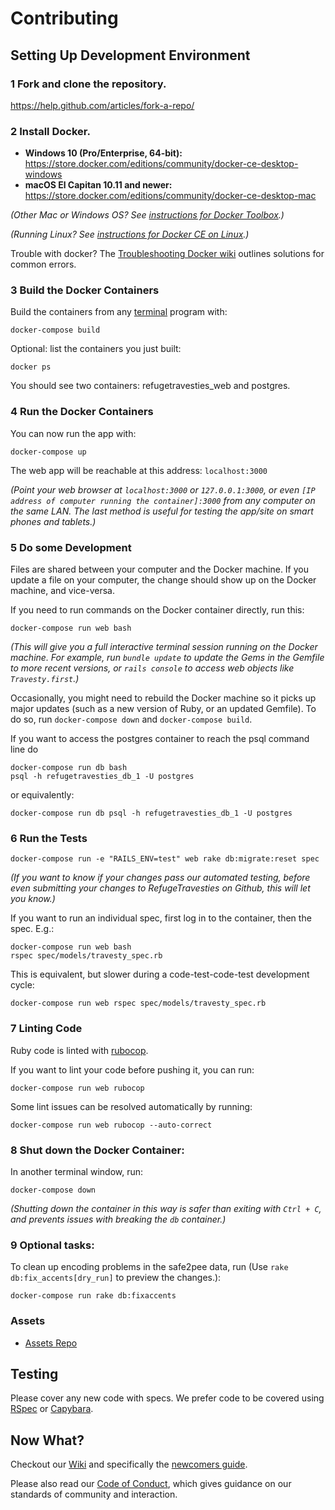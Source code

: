 # Contributing

## Setting Up Development Environment

### 1 Fork and clone the repository.
https://help.github.com/articles/fork-a-repo/

### 2 Install Docker.
- **Windows 10 (Pro/Enterprise, 64-bit):** https://store.docker.com/editions/community/docker-ce-desktop-windows
- **macOS El Capitan 10.11 and newer:** https://store.docker.com/editions/community/docker-ce-desktop-mac

_(Other Mac or Windows OS? See [instructions for Docker Toolbox](https://github.com/RefugeTravesties/refugetravesties/wiki/How-to-use-Docker-Toolbox-with-Refuge-Travesties).)_

_(Running Linux? See [instructions for Docker CE on Linux](https://github.com/RefugeTravesties/refugetravesties/wiki/How-to-use-Docker-CE-on-Linux-with-Refuge-Travesties).)_

Trouble with docker? The [Troubleshooting Docker wiki](https://github.com/RefugeTravesties/refugetravesties/wiki/Troubleshooting-Docker) outlines solutions for common errors.

### 3 Build the Docker Containers
Build the containers from any [terminal](https://github.com/RefugeTravesties/refugetravesties/wiki/What-is-a-Terminal-(or-%22Terminal-Emulator%22)%3F-How-do-I-run-text-based-commands-on-my-computer%3F) program with:
```
docker-compose build
```

Optional: list the containers you just built:
```
docker ps
```

You should see two containers: refugetravesties_web and postgres.

### 4 Run the Docker Containers

You can now run the app with:
```
docker-compose up
```

The web app will be reachable at this address: `localhost:3000`

_(Point your web browser at `localhost:3000` or `127.0.0.1:3000`, or even `[IP address of computer running the container]:3000` from any computer on the same LAN. The last method is useful for testing the app/site on smart phones and tablets.)_

### 5 Do some Development

Files are shared between your computer and the Docker machine. If you update a file on your computer, the change should show up on the Docker machine, and vice-versa.

If you need to run commands on the Docker container directly, run this:
```
docker-compose run web bash
```
_(This will give you a full interactive terminal session running on the Docker machine. For example, run `bundle update` to update the Gems in the Gemfile to more recent versions, or `rails console` to access web objects like `Travesty.first`.)_

Occasionally, you might need to rebuild the Docker machine so it picks up major updates (such as a new version of Ruby, or an updated Gemfile). To do so, run `docker-compose down` and `docker-compose build`.

If you want to access the postgres container to reach the psql command line do

```
docker-compose run db bash
psql -h refugetravesties_db_1 -U postgres
```

or equivalently:
```
docker-compose run db psql -h refugetravesties_db_1 -U postgres
```

### 6 Run the Tests
```
docker-compose run -e "RAILS_ENV=test" web rake db:migrate:reset spec
```
_(If you want to know if your changes pass our automated testing, before even submitting your changes to RefugeTravesties on Github, this will let you know.)_

If you want to run an individual spec, first log in to the container, then the spec.  E.g.:
```
docker-compose run web bash
rspec spec/models/travesty_spec.rb
```

This is equivalent, but slower during a code-test-code-test development cycle:

```
docker-compose run web rspec spec/models/travesty_spec.rb
```

### 7 Linting Code
Ruby code is linted with [rubocop](https://docs.rubocop.org/).

If you want to lint your code before pushing it, you can run:
```
docker-compose run web rubocop
```

Some lint issues can be resolved automatically by running:
```
docker-compose run web rubocop --auto-correct
```

### 8 Shut down the Docker Container:
In another terminal window, run:
```
docker-compose down
```
_(Shutting down the container in this way is safer than exiting with `Ctrl + C`, and prevents issues with breaking the `db` container.)_

### 9 Optional tasks:
To clean up encoding problems in the safe2pee data, run (Use `rake db:fix_accents[dry_run]` to preview the changes.):
```
docker-compose run rake db:fixaccents
```

### Assets
* [Assets Repo](https://github.com/RefugeTravesties/refuge_assets)

## Testing

Please cover any new code with specs. We prefer code to be covered using [RSpec](https://github.com/RefugeTravesties/refugetravesties/wiki/What-is-RSpec%3F-How-do-I-create-unit-tests-for-Ruby-code%3F) or [Capybara](https://github.com/RefugeTravesties/refugetravesties/wiki/What-is-Capybara%3F-What-is-PhantomJS%3F-What-is-Poltergeist%3F).

## Now What?
Checkout our [Wiki](https://github.com/RefugeTravesties/refugetravesties/wiki) and specifically the [newcomers guide](https://github.com/RefugeTravesties/refugetravesties/wiki/Maintainers'-Manual-%5C--Newcomers'-Guide).

Please also read our [Code of Conduct](https://github.com/RefugeTravesties/refugetravesties/blob/develop/CODE_OF_CONDUCT.md), which gives guidance on our standards of community and interaction.
